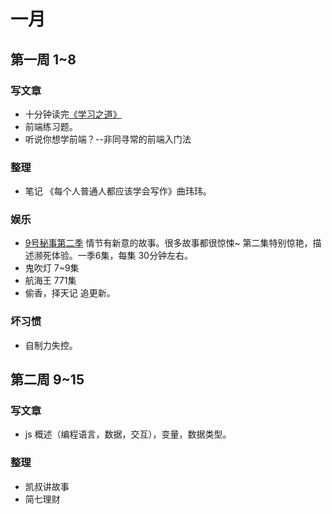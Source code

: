 # 一月
## 第一周 1~8
### 写文章
* 十分钟读完[《学习之道》](https://read.douban.com/ebook/27097677/)
* 前端练习题。
* 听说你想学前端？--非同寻常的前端入门法

### 整理
* 笔记 《每个人普通人都应该学会写作》曲玮玮。

### 娱乐
* [9号秘事第二季](http://www.le.com/ptv/vplay/24914417.html#vid=24914417) 情节有新意的故事。很多故事都很惊悚~ 第二集特别惊艳，描述濒死体验。一季6集，每集 30分钟左右。
* 鬼吹灯 7~9集
* 航海王 771集
* 偷香，择天记 追更新。

### 坏习惯
* 自制力失控。

## 第二周 9~15
### 写文章
* js 概述（编程语言，数据，交互），变量，数据类型。

### 整理
* 凯叔讲故事
* 简七理财